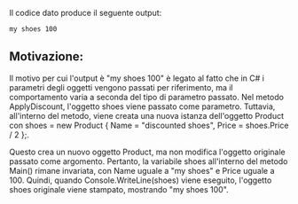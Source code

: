 Il codice dato produce il seguente output:

```bash
my shoes 100
```

## Motivazione:

Il motivo per cui l'output è "my shoes 100" è legato al fatto che in C# i parametri degli oggetti vengono passati per riferimento, ma il comportamento varia a seconda del tipo di parametro passato. Nel metodo ApplyDiscount, l'oggetto shoes viene passato come parametro. Tuttavia, all'interno del metodo, viene creata una nuova istanza dell'oggetto Product con shoes = new Product { Name = "discounted shoes", Price = shoes.Price / 2 };.

Questo crea un nuovo oggetto Product, ma non modifica l'oggetto originale passato come argomento. Pertanto, la variabile shoes all'interno del metodo Main() rimane invariata, con Name uguale a "my shoes" e Price uguale a 100. Quindi, quando Console.WriteLine(shoes) viene eseguito, l'oggetto shoes originale viene stampato, mostrando "my shoes 100".
